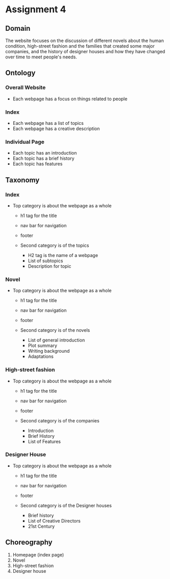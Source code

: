 # Assignment 4

## Domain
The website focuses on the discussion of different novels about the human condition, high-street fashion and the families that created some major companies, and the history of designer houses and how they have changed over time to meet people's needs.

## Ontology
### Overall Website
- Each webpage has a focus on things related to people 
### Index
- Each webpage has a list of topics
- Each webpage has a creative description
### Individual Page
- Each topic has an introduction
- Each topic has a brief history
- Each topic has features

## Taxonomy 
### Index
- Top category is about the webpage as a whole
	- h1 tag for the title
	- nav bar for navigation
	- footer

	- Second category is of the topics
		- H2 tag is the name of a webpage
		- List of subtopics
		- Description for topic

### Novel
- Top category is about the webpage as a whole
	- h1 tag for the title
	- nav bar for navigation
	- footer

	- Second category is of the novels
		- List of general introduction
		- Plot summary
		- Writing background
		- Adaptations

### High-street fashion
- Top category is about the webpage as a whole
	- h1 tag for the title
	- nav bar for navigation
	- footer

	- Second category is of the companies
		- Introduction
		- Brief History
		- List of Features

### Designer House
- Top category is about the webpage as a whole
	- h1 tag for the title
	- nav bar for navigation
	- footer

	- Second category is of the Designer houses
		- Brief history
		- List of Creative Directors
		- 21st Century

## Choreography
1. Homepage (index page)
2. Novel
3. High-street fashion
4. Designer house
